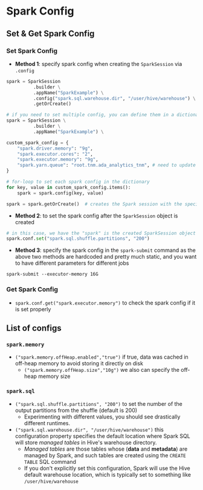 # Spark Config

## Set & Get Spark Config

### Set Spark Config

- **Method 1**: specify spark config when creating the `SparkSession` via `.config`

```Python
spark = SparkSession
          .builder \
          .appName("SparkExample") \
          .config("spark.sql.warehouse.dir", "/user/hive/warehouse") \
          .getOrCreate()

# if you need to set multiple config, you can define them in a dictionary or in yaml file and set accordingly via a loop
spark = SparkSession \
          .builder \
          .appName("SparkExample") \

custom_spark_config = {
    "spark.driver.memory": "9g",
    "spark.executor.cores": "2",
    "spark.executor.memory": "9g",
    "spark.yarn.queue": "root.tnm.ada_analytics_tnm", # need to update with the YARN Queue's name
}

# for-loop to set each spark config in the dictionary
for key, value in custom_spark_config.items():
    spark = spark.config(key, value)

spark = spark.getOrCreate()  # creates the Spark session with the specified configurations
```

- **Method 2**: to set the spark config after the `SparkSession` object is created

```Python
# in this case, we have the "spark" is the created SparkSession object
spark.conf.set("spark.sql.shuffle.partitions", "200")
```

- **Method 3**: specify the spark config in the `spark-submit` command as the above two methods are hardcoded and pretty much static, and you want to have different parameters for different jobs

```shell
spark-submit --executor-memory 16G
```

### Get Spark Config

- `spark.conf.get("spark.executor.memory")` to check the spark config if it is set properly

## List of configs

### `spark.memory`

- `("spark.memory.offHeap.enabled","true")` if true, data was cached in off-heap memory to avoid storing it directly on disk
  - `("spark.memory.offHeap.size","10g")` we also can specify the off-heap memory size

### `spark.sql`

- `("spark.sql.shuffle.partitions", "200")` to set the number of the output partitions from the shuffle (default is 200)
  - Experimenting with different values, you should see drastically different runtimes.
- `("spark.sql.warehouse.dir", "/user/hive/warehouse")` this configuration property specifies the default location where Spark SQL will store _managed tables_ in Hive's warehouse directory.
  - _Managed tables_ are those tables whose (**data** and **metadata**) are managed by Spark, and such tables are created using the `CREATE TABLE` SQL command
  - If you don't explicitly set this configuration, Spark will use the Hive default warehouse location, which is typically set to something like `/user/hive/warehouse`
